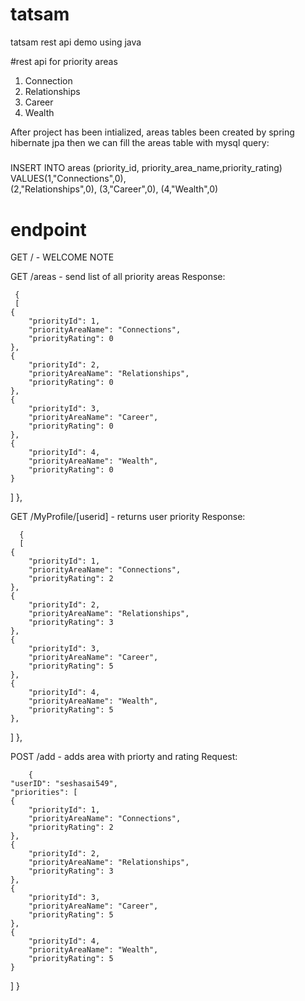 # tatsam
tatsam rest api demo using java

#rest api for priority areas
1. Connection
2. Relationships
3. Career
4. Wealth

After project has been intialized, areas tables been created by spring hibernate jpa 
then we can fill the areas table with mysql query:
#####
INSERT INTO areas (priority_id, priority_area_name,priority_rating) VALUES(1,"Connections",0),  
                         (2,"Relationships",0),
                         (3,"Career",0),
                         (4,"Wealth",0)


# endpoint 
  GET / - WELCOME NOTE
  
  GET /areas - send list of all priority areas
  Response:
     
     {
     [
    {
        "priorityId": 1,
        "priorityAreaName": "Connections",
        "priorityRating": 0
    },
    {
        "priorityId": 2,
        "priorityAreaName": "Relationships",
        "priorityRating": 0
    },
    {
        "priorityId": 3,
        "priorityAreaName": "Career",
        "priorityRating": 0
    },
    {
        "priorityId": 4,
        "priorityAreaName": "Wealth",
        "priorityRating": 0
    }
]
},

  GET /MyProfile/[userid] - returns user priority
     Response:
     
     
      { 
      [
    {
        "priorityId": 1,
        "priorityAreaName": "Connections",
        "priorityRating": 2
    },
    {
        "priorityId": 2,
        "priorityAreaName": "Relationships",
        "priorityRating": 3
    },
    {
        "priorityId": 3,
        "priorityAreaName": "Career",
        "priorityRating": 5
    },
    {
        "priorityId": 4,
        "priorityAreaName": "Wealth",
        "priorityRating": 5
    },
]
},


  POST /add - adds area with priorty and rating
     Request:
        
        {
    "userID": "seshasai549",
    "priorities": [
    {
        "priorityId": 1,
        "priorityAreaName": "Connections",
        "priorityRating": 2
    },
    {
        "priorityId": 2,
        "priorityAreaName": "Relationships",
        "priorityRating": 3
    },
    {
        "priorityId": 3,
        "priorityAreaName": "Career",
        "priorityRating": 5
    },
    {
        "priorityId": 4,
        "priorityAreaName": "Wealth",
        "priorityRating": 5
    }
]
}
        
     
  
  
